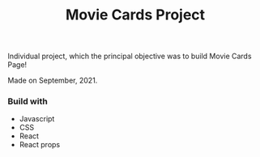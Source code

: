 <!DOCTYPE html>
<html lang="en">
<head>
  <meta charset="UTF-8">
  <meta http-equiv="X-UA-Compatible" content="IE=edge">
  <meta name="viewport" content="width=device-width, initial-scale=1.0">
  <link rel="stylesheet" href="style.css">
</head>
<body>
  <header>
    <h1 id="title">Movie Cards Project</h1>
  </header>
  <main>
    <p>Individual project, which the principal objective was to build Movie Cards Page!</p>
    <p>Made on September, 2021.</p>
    <h3>Build with</h3>
    <ul>
      <li>Javascript</li>
      <li>CSS</li>
      <li>React</li>
      <li>React props</li>
    </ul>
  </main>
</body>
</html>
